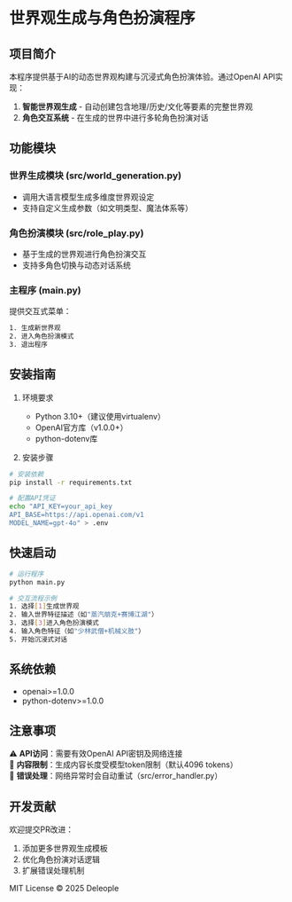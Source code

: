 # 世界观生成与角色扮演程序

## 项目简介
本程序提供基于AI的动态世界观构建与沉浸式角色扮演体验。通过OpenAI API实现：
1. **智能世界观生成** - 自动创建包含地理/历史/文化等要素的完整世界观
2. **角色交互系统** - 在生成的世界中进行多轮角色扮演对话

## 功能模块
### 世界生成模块 (src/world_generation.py)
- 调用大语言模型生成多维度世界观设定
- 支持自定义生成参数（如文明类型、魔法体系等）

### 角色扮演模块 (src/role_play.py)
- 基于生成的世界观进行角色扮演交互
- 支持多角色切换与动态对话系统

### 主程序 (main.py)
提供交互式菜单：
```bash
1. 生成新世界观
2. 进入角色扮演模式
3. 退出程序
```

## 安装指南
1. 环境要求
   - Python 3.10+（建议使用virtualenv）
   - OpenAI官方库（v1.0.0+）
   - python-dotenv库

2. 安装步骤
```bash
# 安装依赖
pip install -r requirements.txt

# 配置API凭证
echo "API_KEY=your_api_key
API_BASE=https://api.openai.com/v1
MODEL_NAME=gpt-4o" > .env
```

## 快速启动
```bash
# 运行程序
python main.py

# 交互流程示例
1. 选择[1]生成世界观
2. 输入世界特征描述（如"蒸汽朋克+赛博江湖"）
3. 选择[3]进入角色扮演模式
4. 输入角色特征（如"少林武僧+机械义肢"）
5. 开始沉浸式对话
```

## 系统依赖
- openai>=1.0.0
- python-dotenv>=1.0.0

## 注意事项
⚠️ **API访问**：需要有效OpenAI API密钥及网络连接  
📝 **内容限制**：生成内容长度受模型token限制（默认4096 tokens）  
🔄 **错误处理**：网络异常时会自动重试（src/error_handler.py）

## 开发贡献
欢迎提交PR改进：
1. 添加更多世界观生成模板
2. 优化角色扮演对话逻辑
3. 扩展错误处理机制

MIT License © 2025 Deleople
